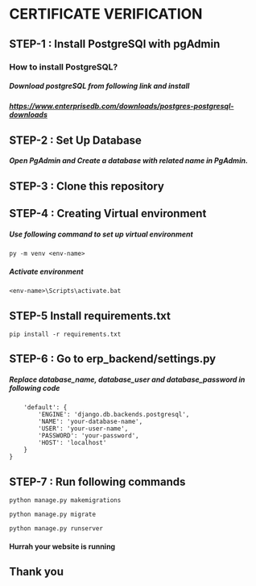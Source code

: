 # CERTIFICATE VERIFICATION

## STEP-1 : Install PostgreSQl with pgAdmin
### How to install PostgreSQL?
##### Download postgreSQL from following link and install 
##### https://www.enterprisedb.com/downloads/postgres-postgresql-downloads

## STEP-2 : Set Up Database 
##### Open PgAdmin and Create a database with related name in PgAdmin.

## STEP-3 : Clone this repository

## STEP-4 : Creating Virtual environment
##### Use following command to set up virtual environment
```py -m venv <env-name>```
##### Activate environment
```<env-name>\Scripts\activate.bat```

## STEP-5 Install requirements.txt
```pip install -r requirements.txt```

## STEP-6 : Go to erp_backend/settings.py
##### Replace database_name, database_user and database_password in following code

```DATABASES = {
    'default': {
        'ENGINE': 'django.db.backends.postgresql',
        'NAME': 'your-database-name',
        'USER': 'your-user-name',
        'PASSWORD': 'your-password',
        'HOST': 'localhost'
    }
} 
```



## STEP-7 : Run following commands
```python manage.py makemigrations```

```python manage.py migrate```

```python manage.py runserver```

#### Hurrah your website is running


## Thank you



